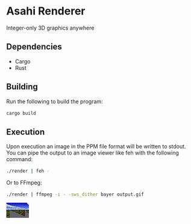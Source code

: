 # Asahi Renderer
Integer-only 3D graphics anywhere

## Dependencies
- Cargo
- Rust

## Building
Run the following to build the program:
```sh
cargo build
```

## Execution
Upon execution an image in the PPM file format will be written to stdout. You can pipe the output to an image viewer like feh with the following command:
```sh
./render | feh -
```

Or to FFmpeg:
```sh
./render | ffmpeg -i - -sws_dither bayer output.gif
```

![](assets/output.gif)
